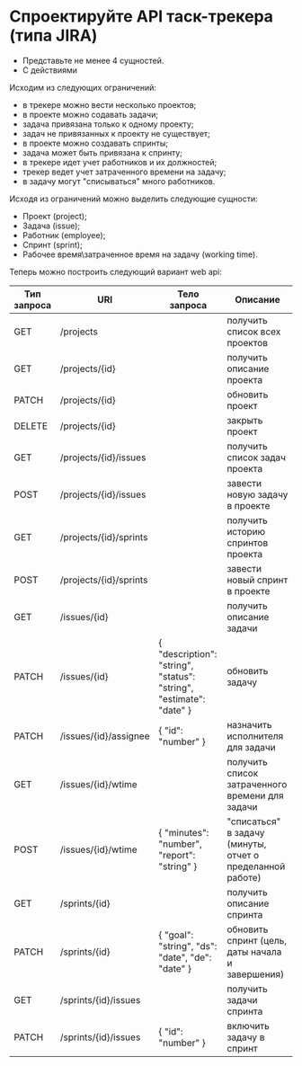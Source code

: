 # Спроектируйте API таск-трекера (типа JIRA)

- Представьте не менее 4 сущностей.
- С действиями

Исходим из следующих ограничений:

- в трекере можно вести несколько проектов;
- в проекте можно содавать задачи;
- задача привязана только к одному проекту;
- задач не привязанных к проекту не существует;
- в проекте можно создавать спринты;
- задача может быть привязана к спринту;
- в трекере идет учет работников и их должностей;
- трекер ведет учет затраченного времени на задачу;
- в задачу могут "списываться" много работников.

Исходя из ограничений можно выделить следующие сущности:

- Проект (project);
- Задача (issue);
- Работник (employee);
- Спринт (sprint);
- Рабочее время\затраченное время на задачу (working time).

Теперь можно построить следующий вариант web api:

| Тип запроса | URI                    | Тело запроса                                                        | Описание                                                  |
|-------------|------------------------|---------------------------------------------------------------------|-----------------------------------------------------------|
| GET         | /projects              |                                                                     | получить список всех проектов                             |
| GET         | /projects/{id}         |                                                                     | получить описание проекта                                 |
| PATCH       | /projects/{id}         |                                                                     | обновить проект                                           |
| DELETE      | /projects/{id}         |                                                                     | закрыть проект                                            |
| GET         | /projects/{id}/issues  |                                                                     | получить список задач проекта                             |
| POST        | /projects/{id}/issues  |                                                                     | завести новую задачу в проекте                            |
| GET         | /projects/{id}/sprints |                                                                     | получить историю спринтов проекта                         |
| POST        | /projects/{id}/sprints |                                                                     | завести новый спринт в проекте                            |
| GET         | /issues/{id}           |                                                                     | получить описание задачи                                  |
| PATCH       | /issues/{id}           | { "description": "string", "status": "string", "estimate": "date" } | обновить задачу                                           |
| PATCH       | /issues/{id}/assignee  | { "id": "number" }                                                  | назначить исполнителя для задачи                          |
| GET         | /issues/{id}/wtime     |                                                                     | получить список затраченного времени для задачи           |
| POST        | /issues/{id}/wtime     | { "minutes": "number", "report": "string" }                         | "списаться" в задачу (минуты, отчет о пределанной работе) |
| GET         | /sprints/{id}          |                                                                     | получить описание спринта                                 |
| PATCH       | /sprints/{id}          | { "goal": "string", "ds": "date", "de": "date" }                    | обновить спринт (цель, даты начала и завершения)          |
| GET         | /sprints/{id}/issues   |                                                                     | получить задачи спринта                                   |
| PATCH       | /sprints/{id}/issues   | { "id": "number" }                                                  | включить задачу в спринт                                  |
